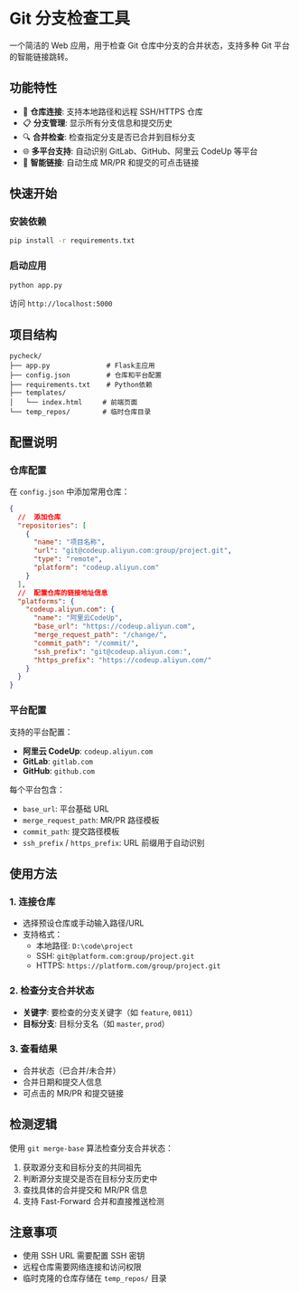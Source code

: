 # Git 分支检查工具

一个简洁的 Web 应用，用于检查 Git 仓库中分支的合并状态，支持多种 Git 平台的智能链接跳转。

## 功能特性

- 🔗 **仓库连接**: 支持本地路径和远程 SSH/HTTPS 仓库
- 📋 **分支管理**: 显示所有分支信息和提交历史
- 🔍 **合并检查**: 检查指定分支是否已合并到目标分支
- 🌐 **多平台支持**: 自动识别 GitLab、GitHub、阿里云 CodeUp 等平台
- 🔗 **智能链接**: 自动生成 MR/PR 和提交的可点击链接

## 快速开始

### 安装依赖

```bash
pip install -r requirements.txt
```

### 启动应用

```bash
python app.py
```

访问 `http://localhost:5000`

## 项目结构

```
pycheck/
├── app.py              # Flask主应用
├── config.json         # 仓库和平台配置
├── requirements.txt    # Python依赖
├── templates/
│   └── index.html     # 前端页面
└── temp_repos/        # 临时仓库目录
```

## 配置说明

### 仓库配置

在 `config.json` 中添加常用仓库：

```json
{
  //  添加仓库
  "repositories": [
    {
      "name": "项目名称",
      "url": "git@codeup.aliyun.com:group/project.git",
      "type": "remote",
      "platform": "codeup.aliyun.com"
    }
  ],
  //  配置仓库的链接地址信息
  "platforms": {
    "codeup.aliyun.com": {
      "name": "阿里云CodeUp",
      "base_url": "https://codeup.aliyun.com",
      "merge_request_path": "/change/",
      "commit_path": "/commit/",
      "ssh_prefix": "git@codeup.aliyun.com:",
      "https_prefix": "https://codeup.aliyun.com/"
    }
  }
}
```

### 平台配置

支持的平台配置：

- **阿里云 CodeUp**: `codeup.aliyun.com`
- **GitLab**: `gitlab.com`
- **GitHub**: `github.com`

每个平台包含：

- `base_url`: 平台基础 URL
- `merge_request_path`: MR/PR 路径模板
- `commit_path`: 提交路径模板
- `ssh_prefix` / `https_prefix`: URL 前缀用于自动识别

## 使用方法

### 1. 连接仓库

- 选择预设仓库或手动输入路径/URL
- 支持格式：
  - 本地路径: `D:\code\project`
  - SSH: `git@platform.com:group/project.git`
  - HTTPS: `https://platform.com/group/project.git`

### 2. 检查分支合并状态

- **关键字**: 要检查的分支关键字（如 `feature`, `0811`）
- **目标分支**: 目标分支名（如 `master`, `prod`）

### 3. 查看结果

- 合并状态（已合并/未合并）
- 合并日期和提交人信息
- 可点击的 MR/PR 和提交链接

## 检测逻辑

使用 `git merge-base` 算法检查分支合并状态：

1. 获取源分支和目标分支的共同祖先
2. 判断源分支提交是否在目标分支历史中
3. 查找具体的合并提交和 MR/PR 信息
4. 支持 Fast-Forward 合并和直接推送检测

## 注意事项

- 使用 SSH URL 需要配置 SSH 密钥
- 远程仓库需要网络连接和访问权限
- 临时克隆的仓库存储在 `temp_repos/` 目录

